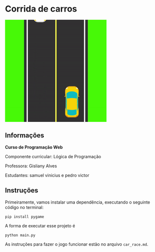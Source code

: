 # Corrida de carros

![alt](assets/car_race.gif)

## Informações

**Curso de Programação Web**

Componente curricular: Lógica de Programação

Professora: Gisliany Alves

Estudantes: samuel vinicius e pedro victor 
 

## Instruções

Primeiramente, vamos instalar uma dependência, executando o seguinte código no terminal:

    pip install pygame

A forma de executar esse projeto é 

    python main.py

As instruções para fazer o jogo funcionar estão no arquivo `car_race.md`.
